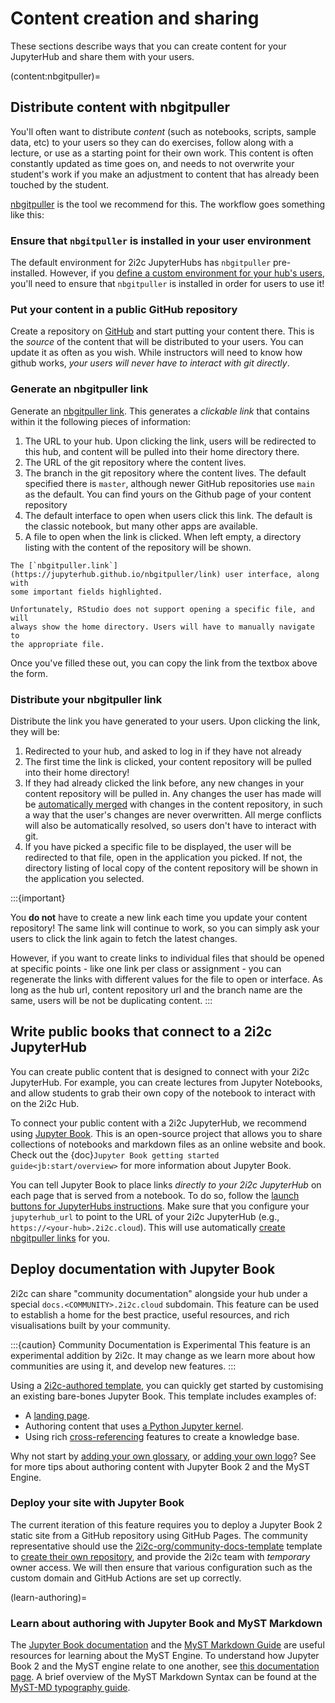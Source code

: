 # Content creation and sharing

These sections describe ways that you can create content for your JupyterHub and share them with your users.

(content:nbgitpuller)=

## Distribute content with nbgitpuller

You'll often want to distribute _content_ (such as notebooks, scripts, sample
data, etc) to your users so they can do exercises, follow along with a lecture,
or use as a starting point for their own work. This content is often constantly
updated as time goes on, and needs to not overwrite your student's work if you
make an adjustment to content that has already been touched by the student.

[nbgitpuller](https://jupyterhub.github.io/nbgitpuller) is the tool
we recommend for this. The workflow goes something like this:

### Ensure that `nbgitpuller` is installed in your user environment

The default environment for 2i2c JupyterHubs has `nbgitpuller` pre-installed.
However, if you [define a custom environment for your hub's users](environment:image), you'll need to ensure that `nbgitpuller` is installed in order for users to use it!

### Put your content in a public GitHub repository

Create a repository on [GitHub](https://github.com) and start putting your
content there. This is the _source_ of the content that will be distributed
to your users. You can update it as often as you wish. While instructors will
need to know how github works, _your users will never have to interact with
git directly_.

### Generate an nbgitpuller link

Generate an [nbgitpuller link](https://jupyterhub.github.io/nbgitpuller/link). This generates a
_clickable link_ that contains within it the following pieces of information:

1. The URL to your hub. Upon clicking the link, users will be redirected to
   this hub, and content will be pulled into their home directory there.
2. The URL of the git repository where the content lives.
3. The branch in the git repository where the content lives. The default
   specified there is `master`, although newer GitHub repositories use `main`
   as the default. You can find yours on the Github page of your content
   repository
4. The default interface to open when users click this link. The default is
   the classic notebook, but many other apps are available.
5. A file to open when the link is clicked. When left empty, a directory
   listing with the content of the repository will be shown.

```{figure} ../images/nbgitpuller-ui.png
The [`nbgitpuller.link`](https://jupyterhub.github.io/nbgitpuller/link) user interface, along with
some important fields highlighted.
```

```{tip}
Unfortunately, RStudio does not support opening a specific file, and will
always show the home directory. Users will have to manually navigate to
the appropriate file.
```

Once you've filled these out, you can copy the link from the textbox above the form.

### Distribute your nbgitpuller link

Distribute the link you have generated to your users. Upon clicking the link,
they will be:

1. Redirected to your hub, and asked to log in if they have not already
2. The first time the link is clicked, your content repository will be pulled
   into their home directory!
3. If they had already clicked the link before, any new changes in your
   content repository will be pulled in. Any changes the user has made will
   be [automatically
   merged](https://jupyterhub.github.io/nbgitpuller/topic/automatic-merging.html)
   with changes in the content repository, in such a way that the user's
   changes are never overwritten. All merge conflicts will also be
   automatically resolved, so users don't have to interact with git.
4. If you have picked a specific file to be displayed, the user will be
   redirected to that file, open in the application you picked. If not, the
   directory listing of local copy of the content repository will be shown in
   the application you selected.

:::{important}

You **do not** have to create a new link each time you update your content
repository! The same link will continue to work, so you can simply ask your
users to click the link again to fetch the latest changes.

However, if you want to create links to individual files that should be
opened at specific points - like one link per class or assignment - you can
regenerate the links with different values for the file to open or interface.
As long as the hub url, content repository url and the branch name are the
same, users will be not be duplicating content.
:::

<!-- ## Serve static web content with your hub

2i2c hubs can serve static web content as a [JupyterHub service](https://jupyterhub.readthedocs.io/en/stable/reference/services.html).
This is useful for hosting documentation for your hub's community.

The content of your static site should live in a `.git` repository as a collection of static HTML files, and the website for these files will be available at a URL like:

```
https://<hub-address>/services/docs
```

Follow these steps to set up documentation for your hub.

### Create your static HTML files

There are many ways to create your own static HTML files, and this guide doesn't cover a specific method.
Here are a few services you should try out:

- [Jupyter Book](https://jupyterbook.org/) is a tool for building rich computational narrative sites from the Jupyter community.
- [Sphinx](https://www.sphinx-doc.org/) is a popular documentation engine in Python
- [Hugo](https://gohugo.io/) is a popular static website generator that is flexible and fast.

Put the generated HTML into a `github` repository in a dedicated branch (so the branch should **only** contain the HTML files).
**Ensure that the HTML files contain relative links**, not absolute links.

:::{tip}
We highly recommend storing your source files in one branch, and automatically generating the HTML for your site via [GitHub Actions](https://docs.github.com/en/actions).
This way, your HTML files will automatically be updated when you update your site content.
:::

### Ask a 2i2c engineer to enable the documentation service for your hub

Your hub will need to be configured by a 2i2c engineer to enable the docs service (following {doc}`these instructions <infra:howto/features/static-sites>`).

- Find the **GitHub repository** and the **branch** where your HTML files are stored.
- [Send a support request](/support.md) asking them to enable this, and provide the repository/branch you found above.

Once this is deployed, your hub's documentation should be accessible at

```
https://<hub-address>/services/docs
``` -->

## Write public books that connect to a 2i2c JupyterHub

You can create public content that is designed to connect with your
2i2c JupyterHub. For example, you can create lectures from Jupyter Notebooks, and allow
students to grab their own copy of the notebook to interact with on the 2i2c
Hub.

To connect your public content with a 2i2c JupyterHub, we recommend using [Jupyter
Book](https://jupyterbook.org). This is an open-source project that allows you
to share collections of notebooks and markdown files as an online website and
book. Check out the {doc}`Jupyter Book getting started
guide<jb:start/overview>` for more information about
Jupyter Book.

You can tell Jupyter Book to place links _directly to your 2i2c JupyterHub_ on each
page that is served from a notebook. To do so, follow the [launch buttons for
JupyterHubs
instructions](https://jupyterbook.org/interactive/launchbuttons.html#jupyterhub-buttons-for-your-pages).
Make sure that you configure your `jupyterhub_url` to point to the URL of your
2i2c JupyterHub (e.g., `https://<your-hub>.2i2c.cloud`).
This will use automatically [create nbgitpuller links](content:nbgitpuller)
for you.

## Deploy documentation with Jupyter Book

2i2c can share "community documentation" alongside your hub under a special `docs.<COMMUNITY>.2i2c.cloud` subdomain. This feature can be used to establish a home for the best practice, useful resources, and rich visualisations built by your community.

:::{caution} Community Documentation is Experimental
This feature is an experimental addition by 2i2c. It may change as we learn more about how communities are using it, and develop new features.
:::

Using a [2i2c-authored template][2i2c-org/community-docs-template], you can quickly get started by customising an existing bare-bones Jupyter Book. This template includes examples of:

- A [landing page][guide-landing].
- Authoring content that uses [a Python Jupyter kernel][guide-kernel].
- Using rich [cross-referencing] features to create a knowledge base.

Why not start by [adding your own glossary][guide-glossary], or [adding your own logo][guide-logo]? See [](#learn-authoring) for more tips about authoring content with Jupyter Book 2 and the MyST Engine.

### Deploy your site with Jupyter Book

The current iteration of this feature requires you to deploy a Jupyter Book 2 static site from a GitHub repository using GitHub Pages. The community representative should use the [2i2c-org/community-docs-template] template to [create their own repository][use-template], and provide the 2i2c team with _temporary_ owner access. We will then ensure that various configuration such as the custom domain and GitHub Actions are set up correctly.

(learn-authoring)=
### Learn about authoring with Jupyter Book and MyST Markdown

The [Jupyter Book documentation] and the [MyST Markdown Guide] are useful resources for learning about the MyST Engine. To understand how Jupyter Book 2 and the MyST engine relate to one another, see [this documentation page][jb-toolchain].
A brief overview of the MyST Markdown Syntax can be found at the [MyST-MD typography guide](https://mystmd.org/guide/typography).

[MyST Markdown Guide]: https://mystmd.org/guide/quickstart
[Jupyter Book documentation]: https://next.jupyterbook.org/start
[2i2c-org/community-docs-template]: https://github.com/2i2c-org/community-docs-template
[guide-logo]: https://mystmd.org/guide/website-templates#site-options
[guide-glossary]: https://mystmd.org/guide/glossaries-and-terms
[guide-landing]: https://mystmd.org/guide/website-landing-pages
[guide-kernel]: https://mystmd.org/guide/execute-notebooks
[cross-referencing]: https://mystmd.org/guide/cross-references
[jb-toolchain]: https://next.jupyterbook.org/about/toolchain
[use-template]: https://docs.github.com/en/repositories/creating-and-managing-repositories/creating-a-repository-from-a-template
